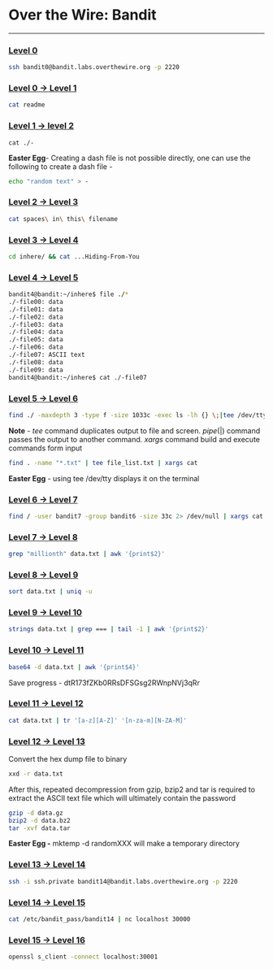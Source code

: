 # Over the Wire: Bandit
---
### [Level 0](https://overthewire.org/wargames/bandit/bandit0.html)
```bash
ssh bandit0@bandit.labs.overthewire.org -p 2220
```
### [Level 0 -> Level 1](https://overthewire.org/wargames/bandit/bandit1.html)
```bash
cat readme
```
### [Level 1 -> level 2](https://overthewire.org/wargames/bandit/bandit2.html)
```
cat ./-
```
**Easter Egg**- Creating a dash file is not possible directly, one can use the following to create a dash file -
```bash
echo "random text" > -
```
### [Level 2 -> Level 3](https://overthewire.org/wargames/bandit/bandit3.html)
```bash
cat spaces\ in\ this\ filename
```
### [Level 3 -> Level 4](https://overthewire.org/wargames/bandit/bandit4.html)
```bash
cd inhere/ && cat ...Hiding-From-You
```
### [Level 4 -> Level 5](https://overthewire.org/wargames/bandit/bandit5.html)
```bash
bandit4@bandit:~/inhere$ file ./*
./-file00: data
./-file01: data
./-file02: data
./-file03: data
./-file04: data
./-file05: data
./-file06: data
./-file07: ASCII text
./-file08: data
./-file09: data
bandit4@bandit:~/inhere$ cat ./-file07
```
### [Level 5 -> Level 6](https://overthewire.org/wargames/bandit/bandit6.html)
```bash
find ./ -maxdepth 3 -type f -size 1033c -exec ls -lh {} \;|tee /dev/tty | awk '{print$9}' | xargs file | tee /dev/tty | awk -F ':' '{print$1}' | xargs cat
```
**Note** - *tee* command duplicates output to file and screen. *pipe*(|) command passes the output to another command. *xargs* command build and execute commands form input
```bash
find . -name "*.txt" | tee file_list.txt | xargs cat
```
**Easter Egg** - using tee /dev/tty displays it on the terminal
### [Level 6 -> Level 7](https://overthewire.org/wargames/bandit/bandit7.html)
```bash
find / -user bandit7 -group bandit6 -size 33c 2> /dev/null | xargs cat
```
### [Level 7 -> Level 8](https://overthewire.org/wargames/bandit/bandit8.html)
```bash
grep "millionth" data.txt | awk '{print$2}'
```
### [Level 8 -> Level 9](https://overthewire.org/wargames/bandit/bandit9.html)
```bash
sort data.txt | uniq -u
```
### [Level 9 -> Level 10](https://overthewire.org/wargames/bandit/bandit10.html)
```bash
strings data.txt | grep === | tail -1 | awk '{print$2}'
```
### [Level 10 -> Level 11](https://overthewire.org/wargames/bandit/bandit11.html)
```bash
base64 -d data.txt | awk '{print$4}'
```

Save progress - dtR173fZKb0RRsDFSGsg2RWnpNVj3qRr

### [Level 11 -> Level 12](https://overthewire.org/wargames/bandit/bandit12.html)
```bash
cat data.txt | tr '[a-z][A-Z]' '[n-za-m][N-ZA-M]'
```

### [Level 12 -> Level 13](https://overthewire.org/wargames/bandit/bandit13.html)
Convert the hex dump file to binary
```bash
xxd -r data.txt
```
After this, repeated decompression from gzip, bzip2 and tar is required to extract the ASCII text file which will ultimately contain the password
```bash
gzip -d data.gz
bzip2 -d data.bz2
tar -xvf data.tar
```

**Easter Egg -** mktemp -d randomXXX will make a temporary directory

### [Level 13 -> Level 14](https://overthewire.org/wargames/bandit/bandit14.html)
```bash
ssh -i ssh.private bandit14@bandit.labs.overthewire.org -p 2220
```

### [Level 14 -> Level 15](https://overthewire.org/wargames/bandit/bandit15.html)
```bash
cat /etc/bandit_pass/bandit14 | nc localhost 30000
```

### [Level 15 -> Level 16](https://overthewire.org/wargames/bandit/bandit16.html)
```bash
openssl s_client -connect localhost:30001
```
